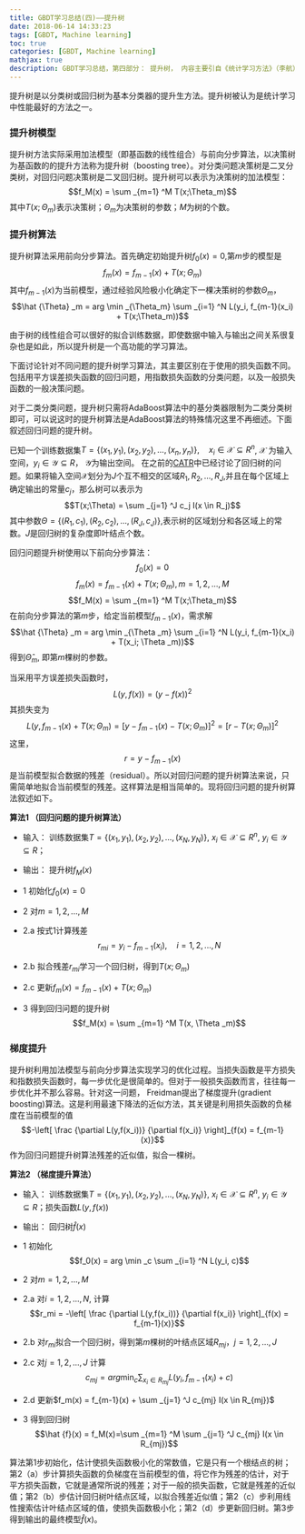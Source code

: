 ```yaml
---
title: GBDT学习总结(四)——提升树
date: 2018-06-14 14:33:23
tags: [GBDT, Machine learning]
toc: true
categories: [GBDT, Machine learning]
mathjax: true
description: GBDT学习总结，第四部分： 提升树， 内容主要引自《统计学习方法》（李航）
---
```


提升树是以分类树或回归树为基本分类器的提升生方法。提升树被认为是统计学习中性能最好的方法之一。 

### 提升树模型

提升树方法实际采用加法模型（即基函数的线性组合）与前向分步算法，以决策树为基函数的的提升方法称为提升树（boosting tree）。对分类问题决策树是二叉分类树，对回归问题决策树是二叉回归树。提升树可以表示为决策树的加法模型：$$f_M(x) = \sum _{m=1} ^M T(x;\Theta_m)$$其中$T(x;\Theta_m)$表示决策树；$\Theta_m$为决策树的参数；$M$为树的个数。 

### 提升树算法

提升树算法采用前向分步算法。首先确定初始提升树$f_0(x) = 0$,第$m$步的模型是$$f_m(x) = f_{m-1}(x) + T(x;\Theta_m)$$其中$f_{m-1}(x)$为当前模型，通过经验风险极小化确定下一棵决策树的参数$\Theta_m$， $$\hat {\Theta} _m = arg \min _{\Theta_m} \sum _{i=1} ^N L(y_i, f_{m-1}(x_i) + T(x;\Theta_m))$$

由于树的线性组合可以很好的拟合训练数据，即使数据中输入与输出之间关系很复杂也是如此，所以提升树是一个高功能的学习算法。

下面讨论针对不同问题的提升树学习算法，其主要区别在于使用的损失函数不同。包括用平方误差损失函数的回归问题，用指数损失函数的分类问题，以及一般损失函数的一般决策问题。 

对于二类分类问题，提升树只需将AdaBoost算法中的基分类器限制为二类分类树即可，可以说这时的提升树算法是AdaBoost算法的特殊情况这里不再细述。下面叙述回归问题的提升树。

已知一个训练数据集$T=\{(x_1, y_1), (x_2, y_2), ..., (x_n, y_n)\}, \quad x_i \in \mathcal{X} \subseteq R ^n$, $\mathcal{X}$ 为输入空间，$y_i \in \mathcal{Y} \subseteq R$， $\mathcal{Y}$为输出空间。 在之前的[CATR](http://www.keeptry.cn/2018/06/10/GBDT-SUMMARY-CART/)中已经讨论了回归树的问题。如果将输入空间$\mathcal{X}$划分为$J$个互不相交的区域$R_1, R_2, ...,R_J$,并且在每个区域上确定输出的常量$c_j$，那么树可以表示为$$T(x;\Theta) = \sum _{j=1} ^J c_j I(x \in R_j)$$其中参数$\Theta =\{(R_1, c_1), (R_2, c_2), ..., (R_J, c_J)\}$,表示树的区域划分和各区域上的常数。$J$是回归树的复杂度即叶结点个数。 

回归问题提升树使用以下前向分步算法：$$f_0(x) = 0$$ $$f_m(x) = f_{m-1} (x) + T(x; \Theta_m), m = 1,2,...,M$$ $$f_M(x) = \sum _{m=1} ^M T(x;\Theta_m)$$ 在前向分步算法的第$m$步，给定当前模型$f_{m-1}(x)$，需求解$$\hat {\Theta} _m = arg \min _{\Theta _m} \sum _{i=1} ^N L(y_i, f_{m-1}(x_i) + T(x_i; \Theta _m))$$得到$\hat {\Theta} _m$, 即第$m$棵树的参数。 

当采用平方误差损失函数时， $$L(y, f(x)) = (y - f(x))^2$$其损失变为$$L(y,f_{m-1}(x) + T(x; \Theta_m) = [y-f_{m-1}(x) - T(x; \Theta_m)]^2 = [r - T(x;\Theta_m)]^2$$这里，$$r=y-f_{m-1}(x) \tag{1}$$是当前模型拟合数据的残差（residual）。所以对回归问题的提升树算法来说，只需简单地拟合当前模型的残差。这样算法是相当简单的。现将回归问题的提升树算法叙述如下。

**算法1 （回归问题的提升树算法）**

- 输入： 训练数据集$T=\{(x_1, y_1), (x_2, y_2), ..., (x_N, y_N)\}$, $x_i \in \mathcal{X} \subseteq R^n$, $y_i \in \mathcal{Y} \subseteq R$； 
- 输出： 提升树$f_M(x)$

- 1 初始化$f_0(x) = 0$
- 2 对$m = 1, 2, ..., M$
- 2.a 按式1计算残差 $$r_{mi} = y_i - f_{m-1}(x_i), \quad i = 1, 2, ..., N$$
- 2.b 拟合残差$r_{mi}$学习一个回归树，得到$T(x;\Theta_m)$
- 2.c 更新$f_m(x) = f_{m-1}(x) + T(x; \Theta_m)$
- 3 得到回归问题的提升树 $$f_M(x) = \sum _{m=1} ^M T(x, \Theta _m)$$

### 梯度提升

提升树利用加法模型与前向分步算法实现学习的优化过程。当损失函数是平方损失和指数损失函数时，每一步优化是很简单的。但对于一般损失函数而言，往往每一步优化并不那么容易。针对这一问题， Freidman提出了梯度提升(gradient boosting)算法。这是利用最速下降法的近似方法，其关键是利用损失函数的负梯度在当前模型的值$$-\left[ \frac {\partial L(y,f(x_i))} {\partial f(x_i)} \right]_{f(x) = f_{m-1}(x)}$$ 作为回归问题提升树算法残差的近似值，拟合一棵树。 

**算法2 （梯度提升算法）**

- 输入： 训练数据集$T=\{(x_1, y_1), (x_2, y_2), ..., (x_N, y_N)\}$, $x_i \in \mathcal{X} \subseteq R^n$, $y_i \in \mathcal{Y} \subseteq R$；损失函数$L(y,f(x))$ 
- 输出： 回归树$\hat {f}(x)$

- 1 初始化 $$f_0(x) = arg \min _c \sum _{i=1} ^N L(y_i, c)$$
- 2 对$m = 1,2,...,M$
- 2.a 对$i = 1, 2, ...,N$, 计算 $$r_mi = -\left[ \frac {\partial L(y,f(x_i))} {\partial f(x_i)} \right]_{f(x) = f_{m-1}(x)}$$
- 2.b 对$r_{mi}$拟合一个回归树，得到第$m$棵树的叶结点区域$R_{mj}$，$j = 1, 2, ..., J$
- 2.c 对$j = 1, 2, ..., J$ 计算 $$c_{mj} = arg \min _c \sum _{x_i \in R_{mj}} L(y_i, f _{m-1}(x_i) + c)$$
- 2.d 更新$f_m(x) = f_{m-1}(x) + \sum _{j=1} ^J c_{mj} I(x \in R_{mj})$
- 3 得到回归树 $$\hat {f}(x) = f_M(x)=\sum _{m=1} ^M \sum _{j=1} ^J c_{mj} I(x \in R_{mj})$$

算法第1步初始化，估计使损失函数极小化的常数值，它是只有一个根结点的树；第2（a）步计算损失函数的负梯度在当前模型的值，将它作为残差的估计，对于平方损失函数，它就是通常所说的残差；对于一般的损失函数，它就是残差的近似值；第2（b）步估计回归树叶结点区域，以拟合残差近似值；第2（c）步利用线性搜索估计叶结点区域的值，使损失函数极小化；第2（d）步更新回归树。第3步得到输出的最终模型$\hat {f}(x)$。
